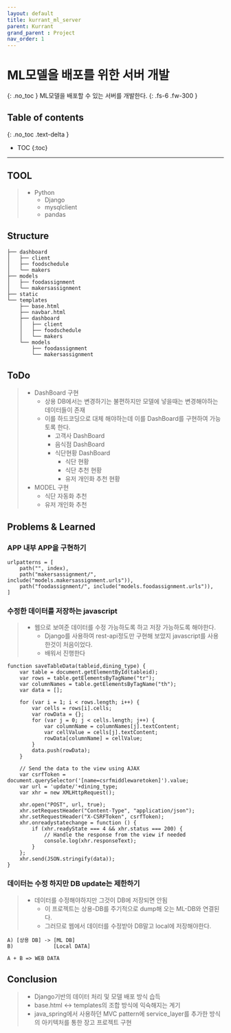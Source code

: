 ```yaml
---
layout: default
title: kurrant_ml_server
parent: Kurrant
grand_parent : Project
nav_order: 1
---
```

# ML모델을 배포를 위한 서버 개발
{: .no_toc }
ML모델을 배포할 수 있는 서버를 개발한다.
{: .fs-6 .fw-300 }

## Table of contents
{: .no_toc .text-delta }

- TOC
{:toc}
---
## TOOL
> - Python
>   - Django
>   - mysqlclient
>   - pandas

## Structure

```
├── dashboard
│   ├── client
│   ├── foodschedule
│   └── makers
├── models
│   ├── foodassignment
│   └── makersassignment
├── static
└── templates
    ├── base.html
    ├── navbar.html
    ├── dashboard
    │   ├── client
    │   ├── foodschedule
    │   └── makers
    └── models
        ├── foodassignment
        └── makersassignment
```

## ToDo
>   - DashBoard 구현
>       - 상용 DB에서는 변경하기는 불편하지만 모델에 넣을때는 변경해야하는 데이터들이 존재
>       - 이를 하드코딩으로 대체 해야하는데 이를 DashBoard를 구현하여 가능토록 한다.
>           - 고객사 DashBoard
>           - 음식점 DashBoard
>           - 식단현황 DashBoard
>               - 식단 현황
>               - 식단 추천 현황
>               - 유저 개인화 추천 현황
>   - MODEL 구현
>       - 식단 자동화 추천
>       - 유저 개인화 추천

## Problems & Learned
### APP 내부 APP을 구현하기

```
urlpatterns = [
    path("", index),
    path("makersassignment/", include("models.makersassignment.urls")),
    path("foodassignment/", include("models.foodassignment.urls")),
]
```


### 수정한 데이터를 저장하는 javascript
>   - 웹으로 보여준 데이터를 수정 가능하도록 하고 저장 가능하도록 해야한다.
>       - Django를 사용하여 rest-api정도만 구현해 보았지 javascript를 사용한것이 처음이었다.
>       - 배워서 진행한다

```
function saveTableData(tableid,dining_type) {    
    var table = document.getElementById(tableid);
    var rows = table.getElementsByTagName("tr");
    var columnNames = table.getElementsByTagName("th");
    var data = [];

    for (var i = 1; i < rows.length; i++) {
        var cells = rows[i].cells;
        var rowData = {};
        for (var j = 0; j < cells.length; j++) {
            var columnName = columnNames[j].textContent;
            var cellValue = cells[j].textContent;
            rowData[columnName] = cellValue;
        }
        data.push(rowData);
    }

    // Send the data to the view using AJAX
    var csrfToken = document.querySelector('[name=csrfmiddlewaretoken]').value;
    var url = 'update/'+dining_type;
    var xhr = new XMLHttpRequest();

    xhr.open("POST", url, true);
    xhr.setRequestHeader("Content-Type", "application/json");
    xhr.setRequestHeader("X-CSRFToken", csrfToken);
    xhr.onreadystatechange = function () {
        if (xhr.readyState === 4 && xhr.status === 200) {
            // Handle the response from the view if needed
            console.log(xhr.responseText);
        }
    };
    xhr.send(JSON.stringify(data));
}
```

### 데이터는 수정 하지만 DB update는 제한하기
>   - 데이터를 수정해야하지만 그것이 DB에 저장되면 안됨
>       - 이 프로젝트는 상용-DB를 주기적으로 dump해 오는 ML-DB와 연결된다.
>       - 그러므로 웹에서 데이터를 수정받아 DB말고 local에 저장해야한다.

```
A) [상용 DB] -> [ML DB]
B)             [Local DATA]

A + B => WEB DATA
```


## Conclusion
> - Django기반의 데이터 처리 및 모델 배포 방식 습득
> - base.html <-> templates의 조합 방식에 익숙해지는 계기
> - java_spring에서 사용하던 MVC pattern에 service_layer를 추가한 방식의 아키텍처를 통한 장고 프로젝트 구현
